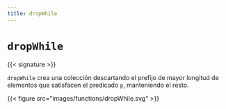```yaml
---
title: dropWhile
---
```


# `dropWhile`

{{< signature >}}

`dropWhile` crea una colección descartando el prefijo de mayor longitud de elementos que satisfacen el predicado `p`, manteniendo el resto.

{{< figure src="images/functions/dropWhile.svg" >}}
